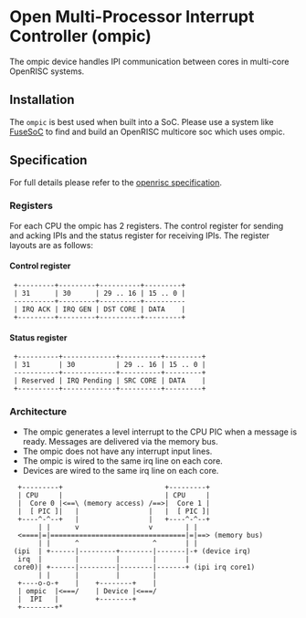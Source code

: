 # Open Multi-Processor Interrupt Controller (ompic)

The ompic device handles IPI communication between cores in multi-core
OpenRISC systems.

## Installation

The `ompic` is best used when built into a SoC.  Please use a system like
[FuseSoC](https://github.com/olofk/fusesoc) to find and build an OpenRISC
multicore soc which uses ompic.

## Specification

For full details please refer to the [openrisc
specification](https://openrisc.io/architecture).

### Registers

For each CPU the ompic has 2 registers. The control register for sending
and acking IPIs and the status register for receiving IPIs. The register
layouts are as follows:

#### Control register

```
 +---------+---------+----------+---------+
 | 31      | 30      | 29 .. 16 | 15 .. 0 |
 ----------+---------+----------+----------
 | IRQ ACK | IRQ GEN | DST CORE | DATA    |
 +---------+---------+----------+---------+
```

#### Status register

```
 +----------+-------------+----------+---------+
 | 31       | 30          | 29 .. 16 | 15 .. 0 |
 -----------+-------------+----------+---------+
 | Reserved | IRQ Pending | SRC CORE | DATA    |
 +----------+-------------+----------+---------+
```

### Architecture

 - The ompic generates a level interrupt to the CPU PIC when a message is
   ready.  Messages are delivered via the memory bus.
 - The ompic does not have any interrupt input lines.
 - The ompic is wired to the same irq line on each core.
 - Devices are wired to the same irq line on each core.

```
  +---------+                         +---------+
  | CPU     |                         | CPU     |
  |  Core 0 |<==\ (memory access) /==>|  Core 1 |
  |  [ PIC ]|   |                 |   |  [ PIC ]|
  +----^-^--+   |                 |   +----^-^--+
       | |      v                 v        | |
  <====|=|=================================|=|==> (memory bus)
       | |      ^                  ^       | |
 (ipi  | +------|---------+--------|-------|-+ (device irq)
  irq  |        |         |        |       |
 core0)| +------|---------|--------|-------+ (ipi irq core1)
       | |      |         |        |
  +----o-o-+    |    +--------+    |
  | ompic  |<===/    | Device |<===/
  |  IPI   |         +--------+
  +--------+*
```
